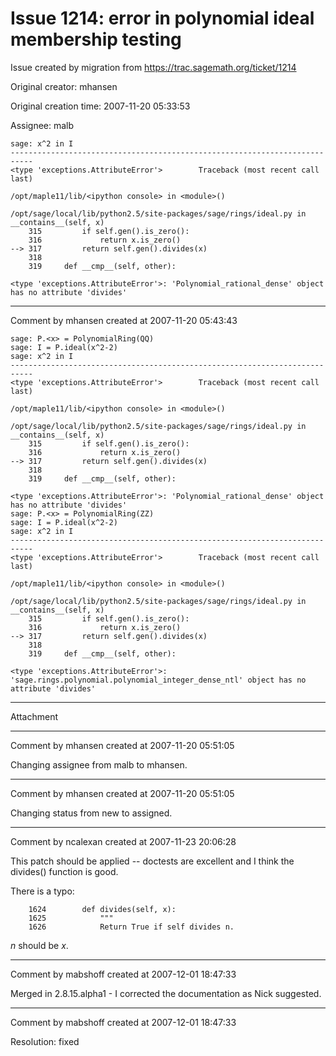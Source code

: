 # Issue 1214: error in polynomial ideal membership testing

Issue created by migration from https://trac.sagemath.org/ticket/1214

Original creator: mhansen

Original creation time: 2007-11-20 05:33:53

Assignee: malb


```
sage: x^2 in I
---------------------------------------------------------------------------
<type 'exceptions.AttributeError'>        Traceback (most recent call last)

/opt/maple11/lib/<ipython console> in <module>()

/opt/sage/local/lib/python2.5/site-packages/sage/rings/ideal.py in __contains__(self, x)
    315         if self.gen().is_zero():
    316             return x.is_zero()
--> 317         return self.gen().divides(x)
    318     
    319     def __cmp__(self, other):

<type 'exceptions.AttributeError'>: 'Polynomial_rational_dense' object has no attribute 'divides'
```



---

Comment by mhansen created at 2007-11-20 05:43:43


```
sage: P.<x> = PolynomialRing(QQ)
sage: I = P.ideal(x^2-2)
sage: x^2 in I
---------------------------------------------------------------------------
<type 'exceptions.AttributeError'>        Traceback (most recent call last)

/opt/maple11/lib/<ipython console> in <module>()

/opt/sage/local/lib/python2.5/site-packages/sage/rings/ideal.py in __contains__(self, x)
    315         if self.gen().is_zero():
    316             return x.is_zero()
--> 317         return self.gen().divides(x)
    318     
    319     def __cmp__(self, other):

<type 'exceptions.AttributeError'>: 'Polynomial_rational_dense' object has no attribute 'divides'
sage: P.<x> = PolynomialRing(ZZ)
sage: I = P.ideal(x^2-2)
sage: x^2 in I
---------------------------------------------------------------------------
<type 'exceptions.AttributeError'>        Traceback (most recent call last)

/opt/maple11/lib/<ipython console> in <module>()

/opt/sage/local/lib/python2.5/site-packages/sage/rings/ideal.py in __contains__(self, x)
    315         if self.gen().is_zero():
    316             return x.is_zero()
--> 317         return self.gen().divides(x)
    318     
    319     def __cmp__(self, other):

<type 'exceptions.AttributeError'>: 'sage.rings.polynomial.polynomial_integer_dense_ntl' object has no attribute 'divides'
```



---

Attachment


---

Comment by mhansen created at 2007-11-20 05:51:05

Changing assignee from malb to mhansen.


---

Comment by mhansen created at 2007-11-20 05:51:05

Changing status from new to assigned.


---

Comment by ncalexan created at 2007-11-23 20:06:28

This patch should be applied -- doctests are excellent and I think the divides() function is good.

There is a typo:

```
 	1624	    def divides(self, x): 
 	1625	        """ 
 	1626	        Return True if self divides n. 
```


$n$ should be $x$.


---

Comment by mabshoff created at 2007-12-01 18:47:33

Merged in 2.8.15.alpha1 - I corrected the documentation as Nick suggested.


---

Comment by mabshoff created at 2007-12-01 18:47:33

Resolution: fixed
